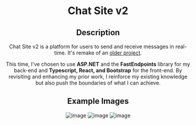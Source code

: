 <div align="center">
  
  # Chat Site v2
  ## Description
  
  Chat Site v2 is a platform for users to send and receive messages in real-time. It's remake of an <a href="https://github.com/WeismanGitHub/Chat-Website" className="link-underline-primary">older project</a>.
  
  This time, I've chosen to use <strong>ASP.NET</strong> and the <strong>FastEndpoints</strong> library for my back-end and <strong>Typescript, React, and Bootstrap</strong> for the front-end. By revisiting and enhancing my prior work, I reinforce my existing knowledge but also push the boundaries of what I can achieve.
  ## Example Images
  ![image](https://github.com/WeismanGitHub/Chat-Site-v2/assets/102398620/8bca65a8-2b25-428d-8c18-a6f882511dd0)
  ![image](https://github.com/WeismanGitHub/Chat-Site-v2/assets/102398620/9bc85e80-0585-427b-b241-6b8ef05eb1f7)
  ![image](https://github.com/WeismanGitHub/Chat-Site-v2/assets/102398620/0165b512-a8f2-4e4c-97c6-6767a1a84ae0)
</div>
